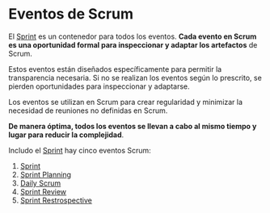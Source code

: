 # Eventos de Scrum

El <span style="text-decoration: underline">Sprint</span> es un contenedor para todos los eventos. **Cada evento en Scrum es una oportunidad formal para inspeccionar y adaptar los artefactos** de Scrum.

Estos eventos están diseñados específicamente para permitir la transparencia necesaria. Si no se realizan los eventos según lo prescrito, se pierden oportunidades para inspeccionar y adaptarse.

Los eventos se utilizan en Scrum para crear regularidad y
minimizar la necesidad de reuniones no definidas en Scrum.

**De manera óptima, todos los eventos se llevan a cabo al mismo tiempo y lugar para reducir la complejidad**.

Includo el <span style="text-decoration: underline">Sprint</span> hay cinco eventos Scrum:
1. <span style="text-decoration: underline">[Sprint](sprint)</span>
1. <span style="text-decoration: underline">Sprint [Planning](planning)</span>
1. <span style="text-decoration: underline">[Daily Scrum](daily)</span>
1. <span style="text-decoration: underline">Sprint [Review](review)</span>
1. <span style="text-decoration: underline">Sprint [Restrospective](retro)</span>